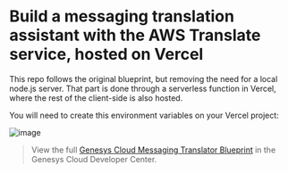 # Build a messaging translation assistant with the AWS Translate service, hosted on Vercel

This repo follows the original blueprint, but removing the need for a local node.js server. That part is done through a serverless function in Vercel, where the rest of the client-side is also hosted. 

You will need to create this environment variables on your Vercel project:

![image](https://github.com/DOAGenesys/digital-messaging-translator-blueprint/assets/119416710/72dc6052-553e-4935-8cc0-56f8b75d3c67)


> View the full [Genesys Cloud Messaging Translator Blueprint](https://developer.mypurecloud.com/blueprints/digital-messaging-translator-blueprint/ "Goes to the digital-messaging-translator-blueprint repo") in the Genesys Cloud Developer Center.
